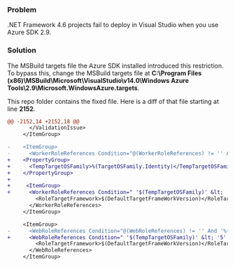 ### Problem

.NET Framework 4.6 projects fail to deploy in Visual Studio when you use Azure SDK 2.9.

### Solution

The MSBuild targets file the Azure SDK installed introduced this restriction. To bypass this, change the MSBuild targets file at **C:\Program Files (x86)\MSBuild\Microsoft\VisualStudio\v14.0\Windows Azure Tools\2.9\Microsoft.WindowsAzure.targets**.

This repo folder contains the fixed file. Here is a diff of that file starting at line **2152**.

```diff
@@ -2152,14 +2152,18 @@
       </ValidationIssue>
     </ItemGroup>

-    <ItemGroup>
-      <WorkerRoleReferences Condition="@(WorkerRoleReferences) != '' And '%(WorkerRoleReferences.ProjectName)' == '$(RoleProjectName)' And '$(RoleTargetFrameworkMonikerIsValid)' != 'True'">
+    <PropertyGroup>
+      <TempTargetOSFamily>%(TargetOSFamily.Identity)</TempTargetOSFamily>
+    </PropertyGroup>
+
+     <ItemGroup>
+      <WorkerRoleReferences Condition=" '$(TempTargetOSFamily)' &lt; '5' Or ( @(WorkerRoleReferences) != '' And '%(WorkerRoleReferences.ProjectName)' == '$(RoleProjectName)' And '$(RoleTargetFrameworkMonikerIsValid)' != 'True')">
         <RoleTargetFramework>$(DefaultTargetFrameWorkVersion)</RoleTargetFramework>
       </WorkerRoleReferences>
     </ItemGroup>

     <ItemGroup>
-      <WebRoleReferences Condition="@(WebRoleReferences) != '' And '%(WebRoleReferences.ProjectName)' == '$(RoleProjectName)' And '$(RoleTargetFrameworkMonikerIsValid)' != 'True'">
+      <WebRoleReferences Condition=" '$(TempTargetOSFamily)' &lt; '5' Or ( @(WebRoleReferences) != '' And '%(WebRoleReferences.ProjectName)' == '$(RoleProjectName)' And '$(RoleTargetFrameworkMonikerIsValid)' != 'True')">
         <RoleTargetFramework>$(DefaultTargetFrameWorkVersion)</RoleTargetFramework>
       </WebRoleReferences>
     </ItemGroup>
```